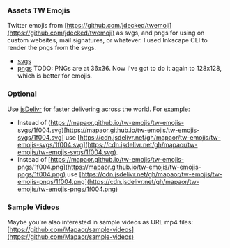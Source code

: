 ### Assets TW Emojis
Twitter emojis from [https://github.com/jdecked/twemoji](https://github.com/jdecked/twemoji) as svgs, and pngs for using on custom websites, mail signatures, or whatever. I used Inkscape CLI to render the pngs from the svgs.
- [svgs](./tw-emojis-svgs)
- [pngs](./tw-emojis-pngs)
TODO: PNGs are at 36x36. Now I've got to do it again to 128x128, which is better for emojis.
### Optional
Use [jsDelivr](https://www.jsdelivr.com/) for faster delivering across the world. For example:
- Instead of (https://mapaor.github.io/tw-emojis/tw-emojis-svgs/1f004.svg)[https://mapaor.github.io/tw-emojis/tw-emojis-svgs/1f004.svg] use [https://cdn.jsdelivr.net/gh/mapaor/tw-emojis/tw-emojis-svgs/1f004.svg](https://cdn.jsdelivr.net/gh/mapaor/tw-emojis/tw-emojis-svgs/1f004.svg).
- Instead of [https://mapaor.github.io/tw-emojis/tw-emojis-pngs/1f004.png](https://mapaor.github.io/tw-emojis/tw-emojis-pngs/1f004.png) use [https://cdn.jsdelivr.net/gh/mapaor/tw-emojis/tw-emojis-pngs/1f004.png](https://cdn.jsdelivr.net/gh/mapaor/tw-emojis/tw-emojis-pngs/1f004.png)
### Sample Videos
Maybe you're also interested in sample videos as URL mp4 files: [https://github.com/Mapaor/sample-videos](https://github.com/Mapaor/sample-videos)
